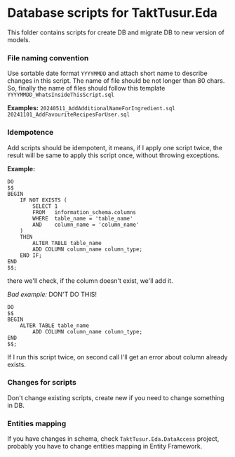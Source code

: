 # Database scripts for TaktTusur.Eda

This folder contains scripts for create DB and migrate DB to new version of models.

### File naming convention

Use sortable date format `YYYYMMDD` and attach short name to describe changes in this script.
The name of file should be not longer than 80 chars.
So, finally the name of files should follow this template `YYYYMMDD_WhatsInsideThisScript.sql`

__Examples:__
`20240511_AddAdditionalNameForIngredient.sql`
`20241101_AddFavouriteRecipesForUser.sql`

### Idempotence

Add scripts should be idempotent, it means, if I apply one script twice,
the result will be same to apply this script once, without throwing exceptions.

__Example:__

```postgresql
DO
$$
BEGIN
    IF NOT EXISTS (
        SELECT 1 
        FROM   information_schema.columns 
        WHERE  table_name = 'table_name' 
        AND    column_name = 'column_name'
    ) 
    THEN 
        ALTER TABLE table_name
        ADD COLUMN column_name column_type;
    END IF;
END
$$;
```

there we'll check, if the column doesn't exist, we'll add it.

_Bad example:_
DON'T DO THIS!

```postgresql
DO
$$
BEGIN
    ALTER TABLE table_name
        ADD COLUMN column_name column_type;
END
$$;
```

If I run this script twice, on second call I'll get an error about column already exists.

### Changes for scripts

Don't change existing scripts, create new if you need to change something in DB.

### Entities mapping

If you have changes in schema, check `TaktTusur.Eda.DataAccess` project,
probably you have to change entities mapping in Entity Framework.